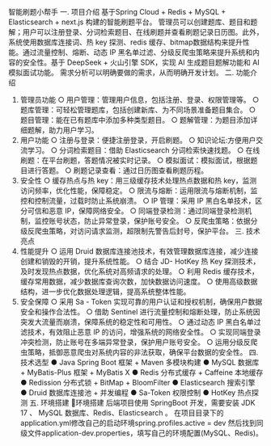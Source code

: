 智能刷题小帮手
一. 项目介绍
基于Spring Cloud + Redis + MySQL + Elasticsearch + next.js 构建的智能刷题平台。
管理员可以创建题库、题目和题解；用户可以注册登录、分词检索题目、在线刷题并查看刷题记录日历图。此外，系统使用数据库连接词、热 key 探测、redis 缓存、bitmap数据结构来提升性能。通过流量控制、熔断、动态 IP 黑名单过滤、分级反爬虫策略来提升系统和内容的安全性。基于 DeepSeek + 火山引擎 SDK，实现 AI 生成题目题解功能和 AI 模拟面试功能。
需求分析可以明确要做的需求，从而明确开发计划。
二. 功能介绍
1. 管理员功能
  ○ 用户管理：管理用户信息，包括注册、登录、权限管理等。
  ○ 题库管理：可轻松管理题库，包括创建新库、为不同场景准备题目集合。
  ○ 题目管理：能在已有题库中添加多种类型题目。
  ○ 题解管理：为题目添加详细题解，助力用户学习。
2. 用户功能
  ○ 注册与登录：便捷注册登录，开启刷题。
  ○ 知识论坛:方便用户交流学习。
  ○ 分词检索题目：借助 Elasticsearch 分词检索快速找题。
  ○ 在线刷题：在平台刷题，答题情况被实时记录。
  ○ 模拟面试：模拟面试，根据题目进行答题。
  ○ 刷题记录查看：通过日历图查看刷题历程。
3. 安全性
  ○ 缓存热点与热 key：用三级缓存技术处理热点数据和热 key，监测访问频率，优化性能，保障稳定。
  ○ 限流与熔断：运用限流与熔断机制，监控和控制流量，过载时防止系统崩溃。
  ○ IP 管理：采用 IP 黑白名单技术，区分可信和恶意 IP，保障网络安全。
  ○ 同端登录检测：通过同端登录检测机制，监控账号状态，防止异常登录，保护账号安全。
  ○ 反爬虫策略：依据分级反爬虫策略，对访问请求监测，超限制先警告后封号，保护平台。
三. 技术亮点
1. 性能提升
  ○ 运用 Druid 数据库连接池技术，有效管理数据库连接，减少连接创建和销毁的开销，提升系统性能。
  ○ 结合 JD- HotKey 热 Key 探测技术，及时发现热点数据，优化系统对高频请求的处理。
  ○ 利用 Redis 缓存技术，缓存常用数据，减少数据库查询次数，加快数据访问速度。
  ○ 使用高级数据结构，进一步优化数据处理逻辑，提高系统整体性能。
2. 安全保障
  ○ 采用 Sa - Token 实现可靠的用户认证和授权机制，确保用户数据安全和操作合法性。
  ○ 借助 Sentinel 进行流量控制和熔断处理，防止系统因突发大流量而崩溃，保障系统的稳定性和可用性。
  ○ 通过动态 IP 黑白名单过滤技术，有效阻止恶意 IP 的访问，增强系统的网络安全性。
  ○ 实现同端登录冲突检测，防止账号在多端异常登录，保护用户账号安全。
  ○ 运用分级反爬虫策略，抵御恶意爬虫对系统内容的非法获取，确保平台数据的安全性。
四. 技术选型
● Java Spring Boot 框架 + Maven 多模块构建
● MySQL 数据库 + MyBatis-Plus 框架 + MyBatis X
● Redis 分布式缓存 + Caffeine 本地缓存
● Redission 分布式锁 + BitMap + BloomFilter
● Elasticsearch 搜索引擎
● Druid 数据库连接池 + 并发编程
● Sa-Token 权限控制
● HotKey 热点探测
五. 环境搭建
🎉环境搭建
后端项目使用 SpringBoot 开发，需要安装 JDK 17 、 MySQL 数据库、Redis、Elasticsearch 。
在项目目录下的application.yml修改自己的启动环境spring.profiles.active = dev
然后找到同级文件application-dev.properties，填写自己的环境配置(MySQL、Redis)。
